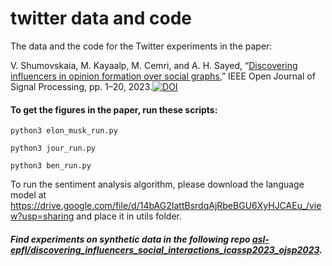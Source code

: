# twitter data and code

The data and the code for the Twitter experiments in the paper: 

V. Shumovskaia, M. Kayaalp, M. Cemri, and A. H. Sayed, “[Discovering influencers in opinion formation over social graphs](https://ieeexplore.ieee.org/document/10079214),” IEEE Open Journal of Signal Processing, pp. 1–20, 2023.[![DOI](https://zenodo.org/badge/666631456.svg)](https://zenodo.org/badge/latestdoi/666631456)



#### To get the figures in the paper, run these scripts:
```
python3 elon_musk_run.py
```
```
python3 jour_run.py
```
```
python3 ben_run.py
```

To run the sentiment analysis algorithm, please download the language model at https://drive.google.com/file/d/14bAG2IattBsrdqAjRbeBGU6XyHJCAEu_/view?usp=sharing and place it in utils folder.

##### Find experiments on synthetic data in the following repo [asl-epfl/discovering_influencers_social_interactions_icassp2023_ojsp2023](https://github.com/asl-epfl/discovering_influencers_social_interactions_icassp2023_ojsp2023).
